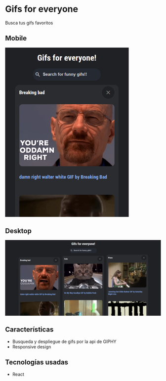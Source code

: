 # Gifs for everyone
Busca tus gifs favoritos
## Mobile

<img width="400px" src="./design/gifappmobile.png"/>

## Desktop

<img width="800px" src="./design/gifapp.png"/>

## Características

- Busqueda y despliegue de gifs por la api de GIPHY
- Responsive design

## Tecnologías usadas
- React 